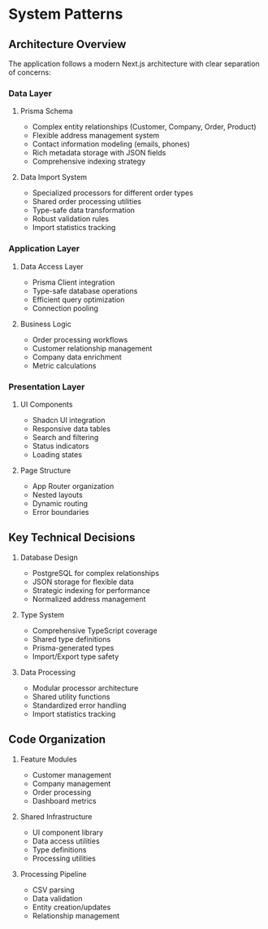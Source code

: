# System Patterns

## Architecture Overview
The application follows a modern Next.js architecture with clear separation of concerns:

### Data Layer
1. Prisma Schema
   - Complex entity relationships (Customer, Company, Order, Product)
   - Flexible address management system
   - Contact information modeling (emails, phones)
   - Rich metadata storage with JSON fields
   - Comprehensive indexing strategy

2. Data Import System
   - Specialized processors for different order types
   - Shared order processing utilities
   - Type-safe data transformation
   - Robust validation rules
   - Import statistics tracking

### Application Layer
1. Data Access Layer
   - Prisma Client integration
   - Type-safe database operations
   - Efficient query optimization
   - Connection pooling

2. Business Logic
   - Order processing workflows
   - Customer relationship management
   - Company data enrichment
   - Metric calculations

### Presentation Layer
1. UI Components
   - Shadcn UI integration
   - Responsive data tables
   - Search and filtering
   - Status indicators
   - Loading states

2. Page Structure
   - App Router organization
   - Nested layouts
   - Dynamic routing
   - Error boundaries

## Key Technical Decisions
1. Database Design
   - PostgreSQL for complex relationships
   - JSON storage for flexible data
   - Strategic indexing for performance
   - Normalized address management

2. Type System
   - Comprehensive TypeScript coverage
   - Shared type definitions
   - Prisma-generated types
   - Import/Export type safety

3. Data Processing
   - Modular processor architecture
   - Shared utility functions
   - Standardized error handling
   - Import statistics tracking

## Code Organization
1. Feature Modules
   - Customer management
   - Company management
   - Order processing
   - Dashboard metrics

2. Shared Infrastructure
   - UI component library
   - Data access utilities
   - Type definitions
   - Processing utilities

3. Processing Pipeline
   - CSV parsing
   - Data validation
   - Entity creation/updates
   - Relationship management

